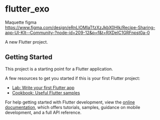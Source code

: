 # flutter_exo

Maquette figma
https://www.figma.com/design/eRnLIOMIaTfzXzJkbX0Hlk/Recipe-Sharing-app-UI-KIt--Community-?node-id=209-12&p=f&t=RXDeIC1GRFnpst0a-0

A new Flutter project.

## Getting Started

This project is a starting point for a Flutter application.

A few resources to get you started if this is your first Flutter project:

- [Lab: Write your first Flutter app](https://docs.flutter.dev/get-started/codelab)
- [Cookbook: Useful Flutter samples](https://docs.flutter.dev/cookbook)

For help getting started with Flutter development, view the
[online documentation](https://docs.flutter.dev/), which offers tutorials,
samples, guidance on mobile development, and a full API reference.
